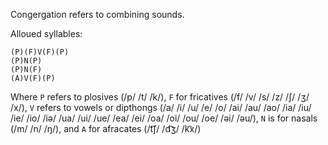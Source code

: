 Congergation refers to combining sounds.

Alloued syllables:

```
(P)(F)V(F)(P)
(P)N(P)
(P)N(F)
(A)V(F)(P)
```
Where `P` refers to plosives (/p/ /t/ /k/), `F` for fricatives (/f/ /v/ /s/ /z/ /ʃ/ /ʒ/ /x/), `V` refers to vowels or dipthongs (/a/ /i/ /u/ /e/ /o/ /ai/ /au/ /ao/ /ia/ /iu/ /ie/ /io/ /iə/ /ua/ /ui/ /ue/ /ea/ /ei/ /oa/ /oi/ /ou/ /oe/ /əi/ /əu/), `N` is for nasals (/m/ /n/ /ŋ/), and `A` for afracates (/t͡ʃ/ /d͡ʒ/ /k͡x/)
